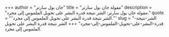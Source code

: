 +++
author = "جان بول سارتر"
title = "مقولة جان بول سارتر"
description = "مقولة جان بول سارتر: الشر نتيجة قدرة البشر على تحويل الملموس إلى مجرد."
quote = '''الشر نتيجة قدرة البشر على تحويل الملموس إلى مجرد.'''
slug = "الشر-نتيجة-قدرة-البشر-على-تحويل-الملموس-إلى-مجرد"
+++
الشر نتيجة قدرة البشر على تحويل الملموس إلى مجرد.
